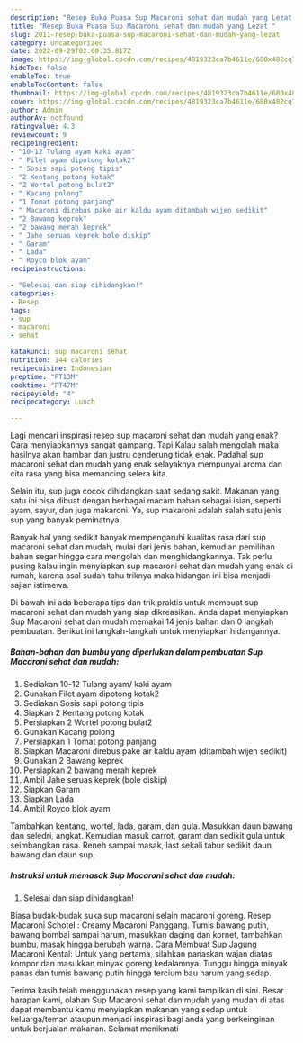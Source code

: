 ```yaml
---
description: "Resep Buka Puasa Sup Macaroni sehat dan mudah yang Lezat "
title: "Resep Buka Puasa Sup Macaroni sehat dan mudah yang Lezat "
slug: 2011-resep-buka-puasa-sup-macaroni-sehat-dan-mudah-yang-lezat
category: Uncategorized
date: 2022-09-29T02:00:35.817Z
image: https://img-global.cpcdn.com/recipes/4819323ca7b4611e/680x482cq70/sup-macaroni-sehat-dan-mudah-foto-resep-utama.jpg
hideToc: false
enableToc: true
enableTocContent: false
thumbnail: https://img-global.cpcdn.com/recipes/4819323ca7b4611e/680x482cq70/sup-macaroni-sehat-dan-mudah-foto-resep-utama.jpg
cover: https://img-global.cpcdn.com/recipes/4819323ca7b4611e/680x482cq70/sup-macaroni-sehat-dan-mudah-foto-resep-utama.jpg
author: Admin
authorAv: notfound
ratingvalue: 4.3
reviewcount: 9
recipeingredient:
- "10-12 Tulang ayam kaki ayam"
- " Filet ayam dipotong kotak2"
- " Sosis sapi potong tipis"
- "2 Kentang potong kotak"
- "2 Wortel potong bulat2"
- " Kacang polong"
- "1 Tomat potong panjang"
- " Macaroni direbus pake air kaldu ayam ditambah wijen sedikit"
- "2 Bawang keprek"
- "2 bawang merah keprek"
- " Jahe seruas keprek bole diskip"
- " Garam"
- " Lada"
- " Royco blok ayam"
recipeinstructions:

- "Selesai dan siap dihidangkan!"
categories:
- Resep
tags:
- sup
- macaroni
- sehat

katakunci: sup macaroni sehat 
nutrition: 144 calories
recipecuisine: Indonesian
preptime: "PT13M"
cooktime: "PT47M"
recipeyield: "4"
recipecategory: Lunch

---
```



Lagi mencari inspirasi resep sup macaroni sehat dan mudah yang enak? Cara menyiapkannya sangat gampang. Tapi Kalau salah mengolah maka hasilnya akan hambar dan justru cenderung tidak enak. Padahal sup macaroni sehat dan mudah yang enak selayaknya mempunyai aroma dan cita rasa yang bisa memancing selera kita.


Selain itu, sup juga cocok dihidangkan saat sedang sakit. Makanan yang satu ini bisa dibuat dengan berbagai macam bahan sebagai isian, seperti ayam, sayur, dan juga makaroni. Ya, sup makaroni adalah salah satu jenis sup yang banyak peminatnya.

Banyak hal yang sedikit banyak mempengaruhi kualitas rasa dari sup macaroni sehat dan mudah, mulai dari jenis bahan, kemudian pemilihan bahan segar hingga cara mengolah dan menghidangkannya. Tak perlu pusing kalau ingin menyiapkan sup macaroni sehat dan mudah yang enak di rumah, karena asal sudah tahu triknya maka hidangan ini bisa menjadi sajian istimewa.


Di bawah ini ada beberapa tips dan trik praktis untuk membuat sup macaroni sehat dan mudah yang siap dikreasikan. Anda dapat menyiapkan Sup Macaroni sehat dan mudah memakai 14 jenis bahan dan 0 langkah pembuatan. Berikut ini langkah-langkah untuk menyiapkan hidangannya.

<!--inarticleads1-->

##### Bahan-bahan dan bumbu yang diperlukan dalam pembuatan Sup Macaroni sehat dan mudah:

1. Sediakan 10-12 Tulang ayam/ kaki ayam
1. Gunakan  Filet ayam dipotong kotak2
1. Sediakan  Sosis sapi potong tipis
1. Siapkan 2 Kentang potong kotak
1. Persiapkan 2 Wortel potong bulat2
1. Gunakan  Kacang polong
1. Persiapkan 1 Tomat potong panjang
1. Siapkan  Macaroni direbus pake air kaldu ayam (ditambah wijen sedikit)
1. Gunakan 2 Bawang keprek
1. Persiapkan 2 bawang merah keprek
1. Ambil  Jahe seruas keprek (bole diskip)
1. Siapkan  Garam
1. Siapkan  Lada
1. Ambil  Royco blok ayam


Tambahkan kentang, wortel, lada, garam, dan gula. Masukkan daun bawang dan seledri, angkat. Kemudian masuk carrot, garam dan sedikit gula untuk seimbangkan rasa. Reneh sampai masak, last sekali tabur sedikit daun bawang dan daun sup. 

<!--inarticleads2-->

##### Instruksi untuk memasak Sup Macaroni sehat dan mudah:


1. Selesai dan siap dihidangkan!

Biasa budak-budak suka sup macaroni selain macaroni goreng. Resep Macaroni Schotel : Creamy Macaroni Panggang. Tumis bawang putih, bawang bombai sampai harum, masukkan daging dan kornet, tambahkan bumbu, masak hingga berubah warna. Cara Membuat Sup Jagung Macaroni Kental: Untuk yang pertama, silahkan panaskan wajan diatas kompor dan masukkan minyak goreng kedalamnya. Tunggu hingga minyak panas dan tumis bawang putih hingga tercium bau harum yang sedap. 

Terima kasih telah menggunakan resep yang kami tampilkan di sini. Besar harapan kami, olahan Sup Macaroni sehat dan mudah yang mudah di atas dapat membantu kamu menyiapkan makanan yang sedap untuk keluarga/teman ataupun menjadi inspirasi bagi anda yang berkeinginan untuk berjualan makanan. Selamat menikmati
